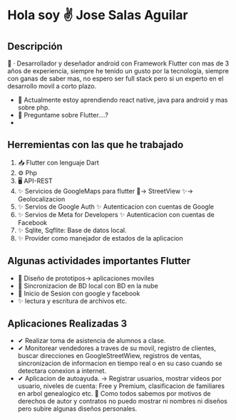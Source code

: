 # Hola soy ✌ Jose Salas Aguilar

## Descripción
📄 · Desarrollador y deseñador android con Framework Flutter con mas de 3 años de experiencia, siempre he tenido un gusto por la tecnología, siempre con ganas de saber mas, no espero ser full stack pero si un experto en el desarrollo movil a corto plazo. 


- 🚀 Actualmente estoy aprendiendo react native, java para android y mas sobre php.
- 🌟 Preguntame sobre Flutter....?
- 

## Herremientas con las que he trabajado
1. 📥 Flutter con lenguaje Dart
2. ⚙️ Php 
3. 🖥️ API-REST
4. ✨ Servicios de GoogleMaps para flutter 🌟-> StreetView ✨-> Geolocalizacion
5. ✨ Servios de Google Auth ✨ Autenticacion con cuentas de Google
6. ✨ Servios de Meta for Developers ✨ Autenticacion con cuentas de Facebook
7. ✨ Sqlite, Sqflite: Base de datos local.
8. ✨ Provider como manejador de estados de la aplicacion

## Algunas actividades importantes Flutter

- 📌 Diseño de prototipos-> aplicaciones moviles
- 📝 Sincronizacion de BD local con BD en la nube 
- 📂 Inicio de Sesion con google y facebook
- ✨ lectura y escritura de archivos etc.

## Aplicaciones Realizadas 3
- ✔ Realizar toma de asistencia de alumnos a clase. 
- ✔ Monitorear vendedores a traves de su movil, registro de clientes, buscar direcciones en GoogleStreetWiew, registros de ventas, sincronizacion de informacion en tiempo real o en su caso cuando se detectara conexion a internet.
- ✔ Aplicacion de autoayuda. -> Registrar usuarios, mostrar videos por usuario, niveles de cuenta: Free y Premium, clasificacion de familiares en arbol genealogico etc.
  👀 Como todos sabemos por motivos de derechos de autor y contratos no puedo mostrar ni nombres ni diseños pero subire algunas diseños personales.


